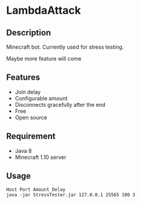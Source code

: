 # LambdaAttack

## Description

Minecraft bot. Currently used for stress testing.

Maybe more feature will come

## Features

* Join delay
* Configurable amount
* Disconnects gracefully after the end
* Free
* Open source

## Requirement

* Java 8
* Minecraft 1.10 server

## Usage

    Host Port Amount Delay
    java -jar StressTester.jar 127.0.0.1 25565 100 3